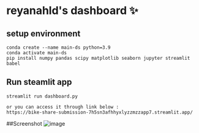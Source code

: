 # reyanahld's dashboard ✨

## setup environment

```
conda create --name main-ds python=3.9
conda activate main-ds
pip install numpy pandas scipy matplotlib seaborn jupyter streamlit babel
```

## Run steamlit app
```
streamlit run dashboard.py
```

```
or you can access it through link below :
https://bike-share-submission-7h5sn3afhhyxlyzzmzzapp7.streamlit.app/
```

##Screenshot
![image](https://github.com/reyanahld/Bike-Share-Submission/assets/161299969/9578292d-e75e-4c21-84ce-3d78768ac847)
